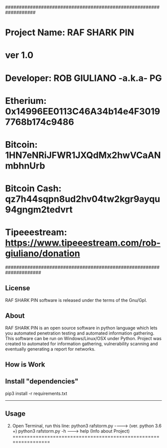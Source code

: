 ###################################################################
# Project Name: RAF SHARK PIN
# ver  1.0
# Developer: ROB GIULIANO  -a.k.a- PG
# Etherium:       0x14996EE0113C46A34b14e4F30197768b174c9486
# Bitcoin:        1HN7eNRiJFWR1JXQdMx2hwVCaANmbhnUrb
# Bitcoin Cash:   qz7h44sqpn8ud2hv04tw2kgr9ayqu94gngm2tedvrt
# Tipeeestream:   https://www.tipeeestream.com/rob-giuliano/donation
#####################################################################

License
--------------
RAF SHARK PIN software is released under the terms of the Gnu/Gpl.


About
------

RAF SHARK PIN is an open source software in python language which lets you automated penetration testing and automated information gathering. This software can be run on Windows/Linux/OSX under Python. Project was created to automated for information gathering, vulnerability scanning and eventually generating a report for networks.




How is Work
---------------------

Install "dependencies"
------------------------
pip3 install -r requirements.txt

---------------------------------------


Usage
------
2. Open Terminal, run this line:
python3  rafstorm.py           ---->      (ver. python 3.6 +)
python3  rafstorm.py -h         --->       help (Info about Project)
================================================================
